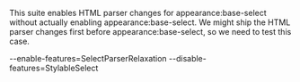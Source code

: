 This suite enables HTML parser changes for appearance:base-select without
actually enabling appearance:base-select. We might ship the HTML parser changes
first before appearance:base-select, so we need to test this case.

--enable-features=SelectParserRelaxation
--disable-features=StylableSelect
